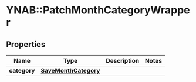# YNAB::PatchMonthCategoryWrapper

## Properties
Name | Type | Description | Notes
------------ | ------------- | ------------- | -------------
**category** | [**SaveMonthCategory**](SaveMonthCategory.md) |  | 


